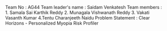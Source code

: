 Team No : AG44
Team leader's name : Saidam Venkatesh
Team members : 1. Samala Sai Karthik Reddy
               2. Munagala Vishwanath Reddy
               3. Vakati Vasanth Kumar
               4.Tentu Charanjeeth Naidu
Problem Statement : Clear Horizons - Personalized Myopia Risk Profiler
